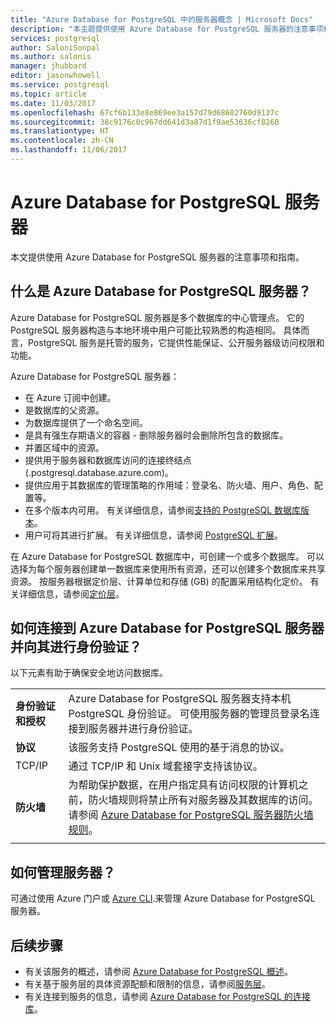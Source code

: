 ```yaml
---
title: "Azure Database for PostgreSQL 中的服务器概念 | Microsoft Docs"
description: "本主题提供使用 Azure Database for PostgreSQL 服务器的注意事项和指南。"
services: postgresql
author: SaloniSonpal
ms.author: salonis
manager: jhubbard
editor: jasonwhowell
ms.service: postgresql
ms.topic: article
ms.date: 11/03/2017
ms.openlocfilehash: 67cf6b133e8e869ee3a157d79d68602760d9137c
ms.sourcegitcommit: 38c9176c0c967dd641d3a87d1f9ae53636cf8260
ms.translationtype: HT
ms.contentlocale: zh-CN
ms.lasthandoff: 11/06/2017
---
```

# <a name="azure-database-for-postgresql-servers"></a>Azure Database for PostgreSQL 服务器
本文提供使用 Azure Database for PostgreSQL 服务器的注意事项和指南。

## <a name="what-is-an-azure-database-for-postgresql-server"></a>什么是 Azure Database for PostgreSQL 服务器？
Azure Database for PostgreSQL 服务器是多个数据库的中心管理点。 它的 PostgreSQL 服务器构造与本地环境中用户可能比较熟悉的构造相同。 具体而言，PostgreSQL 服务是托管的服务，它提供性能保证、公开服务器级访问权限和功能。

Azure Database for PostgreSQL 服务器：

- 在 Azure 订阅中创建。
- 是数据库的父资源。
- 为数据库提供了一个命名空间。
- 是具有强生存期语义的容器 - 删除服务器时会删除所包含的数据库。
- 并置区域中的资源。
- 提供用于服务器和数据库访问的连接终结点 (.postgresql.database.azure.com)。
- 提供应用于其数据库的管理策略的作用域：登录名、防火墙、用户、角色、配置等。
- 在多个版本内可用。 有关详细信息，请参阅[支持的 PostgreSQL 数据库版本](concepts-supported-versions.md)。
- 用户可将其进行扩展。 有关详细信息，请参阅 [PostgreSQL 扩展](concepts-extensions.md)。

在 Azure Database for PostgreSQL 数据库中，可创建一个或多个数据库。 可以选择为每个服务器创建单一数据库来使用所有资源，还可以创建多个数据库来共享资源。 按服务器根据定价层、计算单位和存储 (GB) 的配置采用结构化定价。 有关详细信息，请参阅[定价层](./concepts-service-tiers.md)。

## <a name="how-do-i-connect-and-authenticate-to-an-azure-database-for-postgresql-server"></a>如何连接到 Azure Database for PostgreSQL 服务器并向其进行身份验证？
以下元素有助于确保安全地访问数据库。

|||
| :-- | :-- |
| **身份验证和授权** | Azure Database for PostgreSQL 服务器支持本机 PostgreSQL 身份验证。 可使用服务器的管理员登录名连接到服务器并进行身份验证。 |
| **协议** | 该服务支持 PostgreSQL 使用的基于消息的协议。 |
| TCP/IP | 通过 TCP/IP 和 Unix 域套接字支持该协议。 |
| **防火墙** | 为帮助保护数据，在用户指定具有访问权限的计算机之前，防火墙规则将禁止所有对服务器及其数据库的访问。 请参阅 [Azure Database for PostgreSQL 服务器防火墙规则](concepts-firewall-rules.md)。 |
|||

## <a name="how-do-i-manage-a-server"></a>如何管理服务器？
可通过使用 Azure 门户或 [Azure CLI](/cli/azure/postgres).来管理 Azure Database for PostgreSQL 服务器。

## <a name="next-steps"></a>后续步骤
- 有关该服务的概述，请参阅 [Azure Database for PostgreSQL 概述](overview.md)。
- 有关基于服务层的具体资源配额和限制的信息，请参阅[服务层](concepts-service-tiers.md)。
- 有关连接到服务的信息，请参阅 [Azure Database for PostgreSQL 的连接库](concepts-connection-libraries.md)。
